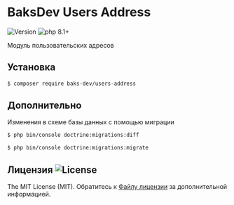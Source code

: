 # BaksDev Users Address

![Version](https://img.shields.io/badge/version-6.3.1-blue) ![php 8.1+](https://img.shields.io/badge/php-min%208.1-red.svg)

Модуль пользовательских адресов

## Установка

``` bash
$ composer require baks-dev/users-address
```

## Дополнительно

Изменения в схеме базы данных с помощью миграции

``` bash
$ php bin/console doctrine:migrations:diff

$ php bin/console doctrine:migrations:migrate
```

## Лицензия ![License](https://img.shields.io/badge/MIT-green)

The MIT License (MIT). Обратитесь к [Файлу лицензии](LICENSE.md) за дополнительной информацией.



